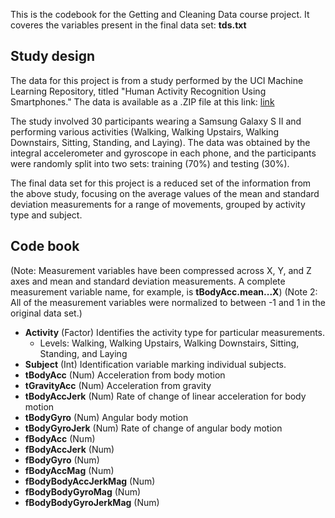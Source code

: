 This is the codebook for the Getting and Cleaning Data course project. It coveres the variables present in the final data set: **tds.txt**

## Study design

The data for this project is from a study performed by the UCI Machine Learning Repository, titled "Human Activity Recognition Using Smartphones." The data is available as a .ZIP file at this link: [link](https://d396qusza40orc.cloudfront.net/getdata%2Fprojectfiles%2FUCI%20HAR%20Dataset.zip)

The study involved 30 participants wearing a Samsung Galaxy S II and performing various activities (Walking, Walking Upstairs, Walking Downstairs, Sitting, Standing, and Laying). The data was obtained by the integral accelerometer and gyroscope in each phone, and the participants were randomly split into two sets: training (70%) and testing (30%).

The final data set for this project is a reduced set of the information from the above study, focusing on the average values of the mean and standard deviation measurements for a range of movements, grouped by activity type and subject.

## Code book
(Note: Measurement variables have been compressed across X, Y, and Z axes and mean and standard deviation measurements. A complete measurement variable name, for example, is **tBodyAcc.mean...X**)
(Note 2: All of the measurement variables were normalized to between -1 and 1 in the original data set.)

* **Activity** (Factor) Identifies the activity type for particular measurements.
    + Levels: Walking, Walking Upstairs, Walking Downstairs, Sitting, Standing, and Laying
* **Subject** (Int) Identification variable marking individual subjects.
* **tBodyAcc** (Num) Acceleration from body motion
* **tGravityAcc** (Num) Acceleration from gravity
* **tBodyAccJerk** (Num) Rate of change of linear acceleration for body motion
* **tBodyGyro** (Num) Angular body motion
* **tBodyGyroJerk** (Num) Rate of change of angular body motion
* **fBodyAcc** (Num)
* **fBodyAccJerk** (Num)
* **fBodyGyro** (Num)
* **fBodyAccMag** (Num)
* **fBodyBodyAccJerkMag** (Num)
* **fBodyBodyGyroMag** (Num)
* **fBodyBodyGyroJerkMag** (Num)